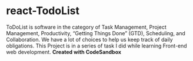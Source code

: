 # react-TodoList
ToDoList is software in the category of Task Management, Project Management, Productivity, “Getting Things Done” (GTD), Scheduling, and Collaboration. 
We have a lot of choices to help us keep track of daily obligations. This Project is in a series of task I did while learning Front-end web development.
**Created with CodeSandbox**
